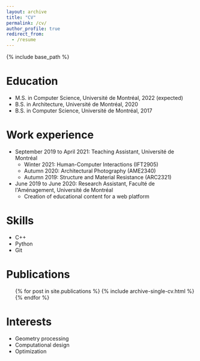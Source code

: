 ```yaml
---
layout: archive
title: "CV"
permalink: /cv/
author_profile: true
redirect_from:
  - /resume
---
```


{% include base_path %}

Education
======
* M.S. in Computer Science, Université de Montréal, 2022 (expected)
* B.S. in Architecture, Université de Montréal, 2020
* B.S. in Computer Science, Université de Montréal, 2017

Work experience
======
* September 2019 to April 2021: Teaching Assistant, Université de Montréal 
  * Winter 2021: Human-Computer Interactions (IFT2905)
  * Autumn 2020: Architectural Photography (AME2340)
  * Autumn 2019: Structure and Material Resistance (ARC2321)
* June 2019 to June 2020: Research Assistant, Faculté de l'Aménagement, Université de Montréal
  * Creation of educational content for a web platform
  
Skills
======
* C++
* Python
* Git

Publications
======
  <ul>{% for post in site.publications %}
    {% include archive-single-cv.html %}
  {% endfor %}</ul>

Interests
======
* Geometry processing
* Computational design
* Optimization
